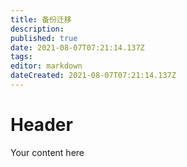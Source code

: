 ```yaml
---
title: 备份迁移
description: 
published: true
date: 2021-08-07T07:21:14.137Z
tags: 
editor: markdown
dateCreated: 2021-08-07T07:21:14.137Z
---
```


# Header
Your content here